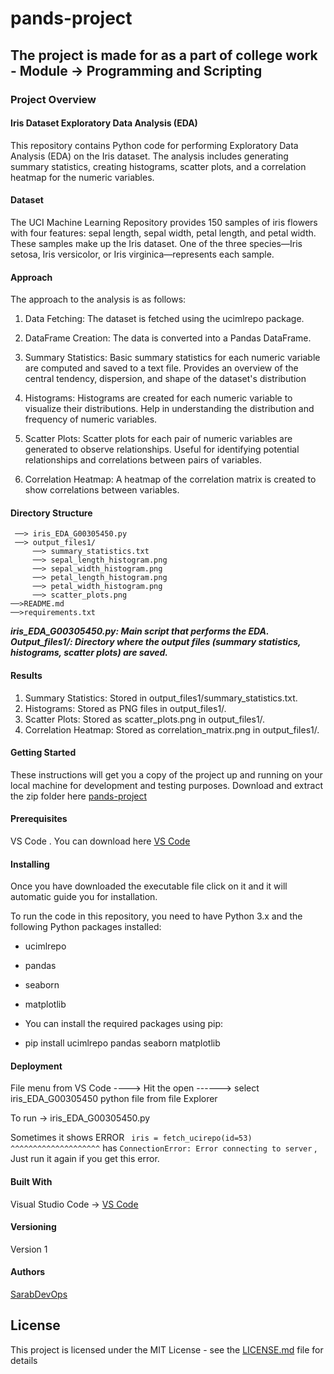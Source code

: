 # pands-project
## The project is made for as a part of college work - Module -> Programming and Scripting  

### Project Overview

#### Iris Dataset Exploratory Data Analysis (EDA)
This repository contains Python code for performing Exploratory Data Analysis (EDA) on the Iris dataset. The analysis includes generating summary statistics, creating histograms, scatter plots, and a correlation heatmap for the numeric variables.


#### Dataset
The UCI Machine Learning Repository provides 150 samples of iris flowers with four features: sepal length, sepal width, petal length, and petal width. These samples make up the Iris dataset. One of the three species—Iris setosa, Iris versicolor, or Iris virginica—represents each sample.


#### Approach
The approach to the analysis is as follows:
1.	Data Fetching: The dataset is fetched using the ucimlrepo package.
2.	DataFrame Creation: The data is converted into a Pandas DataFrame.
3.	Summary Statistics: Basic summary statistics for each numeric variable are computed and saved to a text file. Provides an overview of the central tendency, dispersion, and shape of the dataset's distribution

4.	Histograms: Histograms are created for each numeric variable to visualize their distributions. Help in understanding the distribution and frequency of numeric variables.
5.	Scatter Plots: Scatter plots for each pair of numeric variables are generated to observe relationships. Useful for identifying potential relationships and correlations between pairs of variables.
6.	Correlation Heatmap: A heatmap of the correlation matrix is created to show correlations between variables.



#### Directory Structure

```
 ──> iris_EDA_G00305450.py
 ──> output_files1/
     ──> summary_statistics.txt
     ──> sepal_length_histogram.png
     ──> sepal_width_histogram.png
     ──> petal_length_histogram.png
     ──> petal_width_histogram.png
     ──> scatter_plots.png
──>README.md
──>requirements.txt
```

***iris_EDA_G00305450.py: Main script that performs the EDA.
 Output_files1/: Directory where the output files (summary statistics, histograms, scatter plots) are saved.***

 #### Results
1. Summary Statistics: Stored in output_files1/summary_statistics.txt.
2. Histograms: Stored as PNG files in output_files1/.
3. Scatter Plots: Stored as scatter_plots.png in output_files1/.
4. Correlation Heatmap: Stored as correlation_matrix.png in output_files1/.


#### Getting Started

These instructions will get you a copy of the project up and running on your local machine for development and testing purposes. 
Download and extract the zip folder here [pands-project](https://github.com/sarabDevOps/pands-project/archive/refs/heads/main.zip)

#### Prerequisites
VS Code . You can download here [VS Code](https://code.visualstudio.com/download)



#### Installing
Once you have downloaded the executable file click on it and it will automatic guide you for installation.

To run the code in this repository, you need to have Python 3.x and the following Python packages installed:

+ ucimlrepo

+ pandas

+ seaborn

+ matplotlib

+ You can install the required packages using pip:

+ pip install ucimlrepo pandas seaborn matplotlib



#### Deployment

File menu from VS Code ----> Hit the open ------>  select iris_EDA_G00305450 python file from file Explorer 

To run ->  iris_EDA_G00305450.py

Sometimes it shows  ERROR ` iris = fetch_ucirepo(id=53)
           ^^^^^^^^^^^^^^^^^^^^`  has `ConnectionError: Error connecting to server` , Just run it again if you get this error.

      

#### Built With
 Visual Studio Code ->  [VS Code](https://code.visualstudio.com/download)


#### Versioning

Version 1


#### Authors

[SarabDevOps](https://github.com/sarabDevOps)



## License

This project is licensed under the MIT License - see the [LICENSE.md](https://github.com/sarabDevOps/pands-project/blob/main/LICENSE) file for details














